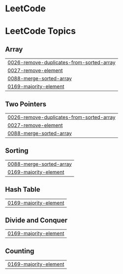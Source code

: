 # LeetCode
<!---LeetCode Topics Start-->
# LeetCode Topics
## Array
|  |
| ------- |
| [0026-remove-duplicates-from-sorted-array](https://github.com/GabrielTrevisoliRodrigues/LeetCode/tree/master/0026-remove-duplicates-from-sorted-array) |
| [0027-remove-element](https://github.com/GabrielTrevisoliRodrigues/LeetCode/tree/master/0027-remove-element) |
| [0088-merge-sorted-array](https://github.com/GabrielTrevisoliRodrigues/LeetCode/tree/master/0088-merge-sorted-array) |
| [0169-majority-element](https://github.com/GabrielTrevisoliRodrigues/LeetCode/tree/master/0169-majority-element) |
## Two Pointers
|  |
| ------- |
| [0026-remove-duplicates-from-sorted-array](https://github.com/GabrielTrevisoliRodrigues/LeetCode/tree/master/0026-remove-duplicates-from-sorted-array) |
| [0027-remove-element](https://github.com/GabrielTrevisoliRodrigues/LeetCode/tree/master/0027-remove-element) |
| [0088-merge-sorted-array](https://github.com/GabrielTrevisoliRodrigues/LeetCode/tree/master/0088-merge-sorted-array) |
## Sorting
|  |
| ------- |
| [0088-merge-sorted-array](https://github.com/GabrielTrevisoliRodrigues/LeetCode/tree/master/0088-merge-sorted-array) |
| [0169-majority-element](https://github.com/GabrielTrevisoliRodrigues/LeetCode/tree/master/0169-majority-element) |
## Hash Table
|  |
| ------- |
| [0169-majority-element](https://github.com/GabrielTrevisoliRodrigues/LeetCode/tree/master/0169-majority-element) |
## Divide and Conquer
|  |
| ------- |
| [0169-majority-element](https://github.com/GabrielTrevisoliRodrigues/LeetCode/tree/master/0169-majority-element) |
## Counting
|  |
| ------- |
| [0169-majority-element](https://github.com/GabrielTrevisoliRodrigues/LeetCode/tree/master/0169-majority-element) |
<!---LeetCode Topics End-->
